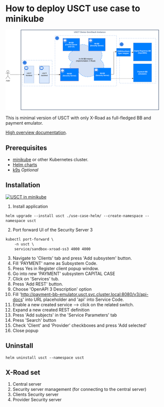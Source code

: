 # How to deploy USCT use case to minikube 

![Arhitecture](images/diy-arcitecture.drawio.png)


This is minimal version of USCT with only X-Road as full-fledged BB and payment emulator.

[High overview documentation](https://govstack.gitbook.io/sandbox/access-demos/diy/usct-diy-version).

## Prerequisites 

* [minikube](https://minikube.sigs.k8s.io/docs/) or other Kubernetes cluster.
* [Helm charts](https://helm.sh/docs/topics/charts/)
* [k9s](https://k9scli.io/topics/install/) _Optional_


## Installation 

[![USCT in minikube](https://i9.ytimg.com/vi/Lk84PHLp-88/mq2.jpg?sqp=COyZuqoG-oaymwEmCMACELQB8quKqQMa8AEB-AHUBoAC4AOKAgwIABABGDggEyh_MA8=&rs=AOn4CLBTUY048HkPSgdKutzNoU6rFi91ug)](https://www.youtube.com/watch?v=Lk84PHLp-88 "usct in minikube")

1. Install application

```shell
helm upgrade --install usct ./use-case-helm/ --create-namespace --namespace usct
```
2. Port forward UI of the Security Server 3

``` shell
kubectl port-forward \
    -n usct \
    service/sandbox-xroad-ss3 4000 4000
```

3. Navigate to 'Clients' tab and press 'Add subsystem' button. 
4. Fill 'PAYMENT' name as Subsystem Code. 
5. Press Yes in Register client popup window. 
6. Go into new 'PAYMENT' subsystem CAPITAL CASE
7. Click on 'Services' tub. 
8. Press 'Add REST' button. 
9. Choose 'OpenAPI 3 Description' option 
10. Fill 'http://payment-bb-emulator.usct.svc.cluster.local:8080/v3/api-docs' into URL placeholder and 'api' into Service Code. 
11. Enable a new created service --> click on the related switch. 
12. Expand a new created REST definition 
13. Press 'Add subjects' in the 'Service Parameters' tab 
14. Press 'Search' button 
15. Check 'Client' and 'Provider' checkboxes and press 'Add selected' 
16. Close popup


## Uninstall 

```shell
helm uninstall usct --namespace usct
```

##  X-Road set

1. Central server
2. Security server management (for connecting to the central server)
3. Clients Security server
4. Provider Security server

